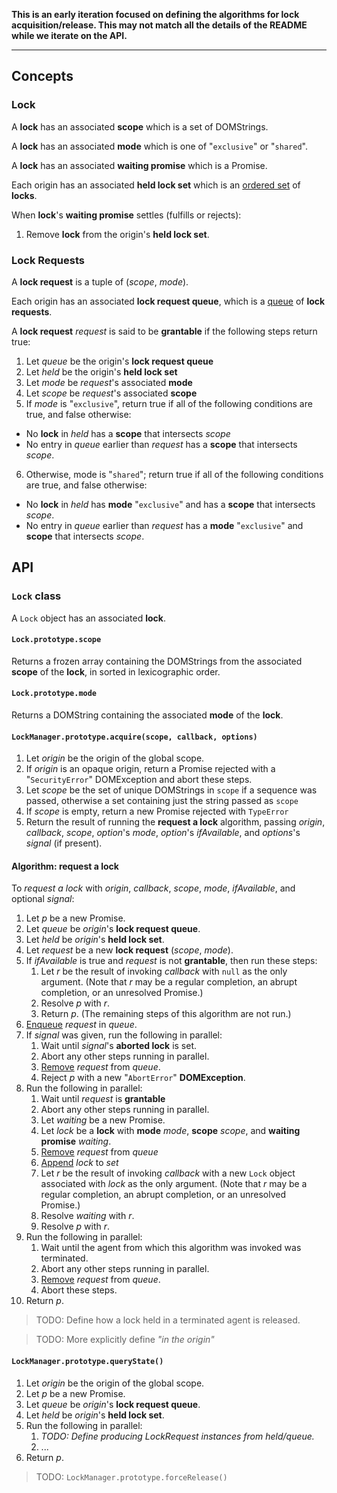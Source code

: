 **This is an early iteration focused on defining the algorithms for lock acquisition/release.
This may not match all the details of the README while we iterate on the API.**

----


## Concepts

### Lock

A **lock** has an associated **scope** which is a set of DOMStrings.

A **lock** has an associated **mode** which is one of "`exclusive`" or "`shared`".

A **lock** has an associated **waiting promise** which is a Promise.

Each origin has an associated **held lock set** which is an [ordered set](https://infra.spec.whatwg.org/#ordered-set) of **locks**.

When **lock**'s **waiting promise** settles (fulfills or rejects):

1. Remove **lock** from the origin's **held lock set**.

### Lock Requests

A **lock request** is a tuple of (*scope*, *mode*).

Each origin has an associated **lock request queue**, which is a [queue](https://infra.spec.whatwg.org/#queue) of **lock requests**.

A **lock request** _request_ is said to be **grantable** if the following steps return true:

1. Let _queue_ be the origin's **lock request queue**
2. Let _held_ be the origin's **held lock set**
3. Let _mode_ be _request_'s associated **mode**
4. Let _scope_ be _request_'s associated **scope**
5. If _mode_ is "`exclusive`", return true if all of the following conditions are true, and false otherwise:
  * No **lock** in _held_ has a **scope** that intersects _scope_
  * No entry in _queue_ earlier than _request_ has a **scope** that intersects _scope_.
6. Otherwise, mode is "`shared`"; return true if all of the following conditions are true, and false otherwise:
  * No **lock** in _held_ has **mode** "`exclusive`" and has a **scope** that intersects _scope_.
  * No entry in _queue_ earlier than _request_ has a **mode** "`exclusive`" and **scope** that intersects _scope_.


## API

### `Lock` class

A `Lock` object has an associated **lock**.

#### `Lock.prototype.scope`

Returns a frozen array containing the DOMStrings from the associated **scope** of the **lock**, in sorted in lexicographic order.

#### `Lock.prototype.mode`

Returns a DOMString containing the associated **mode** of the **lock**.

#### `LockManager.prototype.acquire(scope, callback, options)`

1. Let _origin_ be the origin of the global scope.
2. If _origin_ is an opaque origin, return a Promise rejected with a "`SecurityError`" DOMException and abort these steps.
3. Let _scope_ be the set of unique DOMStrings in `scope` if a sequence was passed, otherwise a set containing just the string passed as `scope`
4. If _scope_ is empty, return a new Promise rejected with `TypeError`
5. Return the result of running the **request a lock** algorithm, passing _origin_, _callback_, _scope_, _option_'s _mode_, _option_'s _ifAvailable_, and _options_'s _signal_ (if present).

#### Algorithm: request a lock

To *request a lock* with _origin_, _callback_, _scope_, _mode_, _ifAvailable_, and optional _signal_:

1. Let _p_ be a new Promise.
2. Let _queue_ be _origin_'s **lock request queue**.
2. Let _held_ be _origin_'s **held lock set**.
3. Let _request_ be a new **lock request** (_scope_, _mode_).
4. If _ifAvailable_ is true and _request_ is not **grantable**, then run these steps:
   1. Let _r_ be the result of invoking _callback_ with `null` as the only argument. (Note that _r_ may be a regular completion, an abrupt completion, or an unresolved Promise.)
   2. Resolve _p_ with _r_.
   3. Return _p_. (The remaining steps of this algorithm are not run.)
5. [Enqueue](https://infra.spec.whatwg.org/#queue-enqueue) _request_ in _queue_.
6. If _signal_ was given, run the following in parallel:
   1. Wait until _signal_'s **aborted lock** is set.
   2. Abort any other steps running in parallel.
   3. [Remove](https://infra.spec.whatwg.org/#list-remove) _request_ from _queue_.
   4. Reject _p_ with a new "`AbortError`" **DOMException**.
7. Run the following in parallel:
   1. Wait until _request_ is **grantable**
   2. Abort any other steps running in parallel.
   3. Let _waiting_ be a new Promise.
   4. Let _lock_ be a **lock** with **mode** _mode_, **scope** _scope_, and **waiting promise** _waiting_.
   5. [Remove](https://infra.spec.whatwg.org/#list-remove) _request_ from _queue_
   6. [Append](https://infra.spec.whatwg.org/#set-append) _lock_ to _set_
   7. Let _r_ be the result of invoking _callback_ with a new `Lock` object associated with _lock_ as the only argument. (Note that _r_ may be a regular completion, an abrupt completion, or an unresolved Promise.)
   7. Resolve _waiting_ with _r_.
   8. Resolve _p_ with _r_.
8. Run the following in parallel:
   1. Wait until the agent from which this algorithm was invoked was terminated.
   2. Abort any other steps running in parallel.
   3. [Remove](https://infra.spec.whatwg.org/#list-remove) _request_ from _queue_.
   4. Abort these steps.
9. Return _p_.

> TODO: Define how a lock held in a terminated agent is released.

> TODO: More explicitly define _"in the origin"_

#### `LockManager.prototype.queryState()`

1. Let _origin_ be the origin of the global scope.
2. Let _p_ be a new Promise.
3. Let _queue_ be _origin_'s **lock request queue**.
4. Let _held_ be _origin_'s **held lock set**.
5. Run the following in parallel:
    1. _TODO: Define producing LockRequest instances from held/queue._
    2. ...
6. Return _p_.


> TODO: `LockManager.prototype.forceRelease()`
